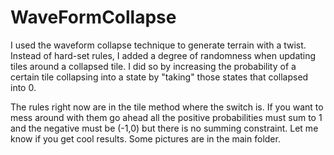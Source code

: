 # WaveFormCollapse
I used the waveform collapse technique to generate terrain with a twist.  Instead of hard-set rules, I added a degree of randomness when updating tiles around a collapsed tile.  I did so by increasing the probability of a certain tile collapsing into a state by "taking" those states that collapsed into 0. 

The rules right now are in the tile method where the switch is.  If you want to mess around with them go ahead all the positive probabilities must sum to 1 and the negative must be (-1,0) but there is no summing constraint.  Let me know if you get cool results.  Some pictures are in the main folder.


